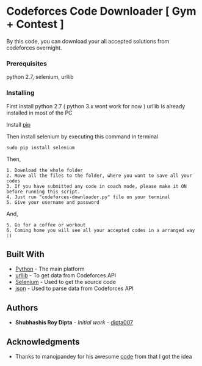 # Codeforces Code Downloader [ Gym + Contest ]

By this code, you can download your all accepted solutions from codeforces overnight.

### Prerequisites

python 2.7, selenium, urllib

### Installing

First install python 2.7 ( python 3.x wont work for now )
urllib is already installed in most of the PC  

Install [pip](https://pip.pypa.io/en/stable/installing/)

Then install selenium by executing this command in terminal

```
sudo pip install selenium
```

Then,

```
1. Download the whole folder
2. Move all the files to the folder, where you want to save all your codes
3. If you have submitted any code in coach mode, please make it ON before running this script.
4. Just run "codeforces-downloader.py" file on your terminal
5. Give your username and password
```

And,

```
5. Go for a coffee or workout
6. Coming home you will see all your accepted codes in a arranged way :) 
```
## Built With

* [Python](http://www.dropwizard.io/1.0.2/docs/) - The main platform
* [urllib](https://docs.python.org/2/library/urllib.html) - To get data from Codeforces API
* [Selenium](http://selenium-python.readthedocs.io/installation.html) - Used to get the source code
* [json](http://docs.python-guide.org/en/latest/scenarios/json/) - Used to parse data from Codeforces API

## Authors

* **Shubhashis Roy Dipta** - *Initial work* - [dipta007](https://github.com/dipta007)

## Acknowledgments

* Thanks to manojpandey for his awesome [code](https://github.com/manojpandey/CodeForces-Code-Downloader) from that I got the idea

